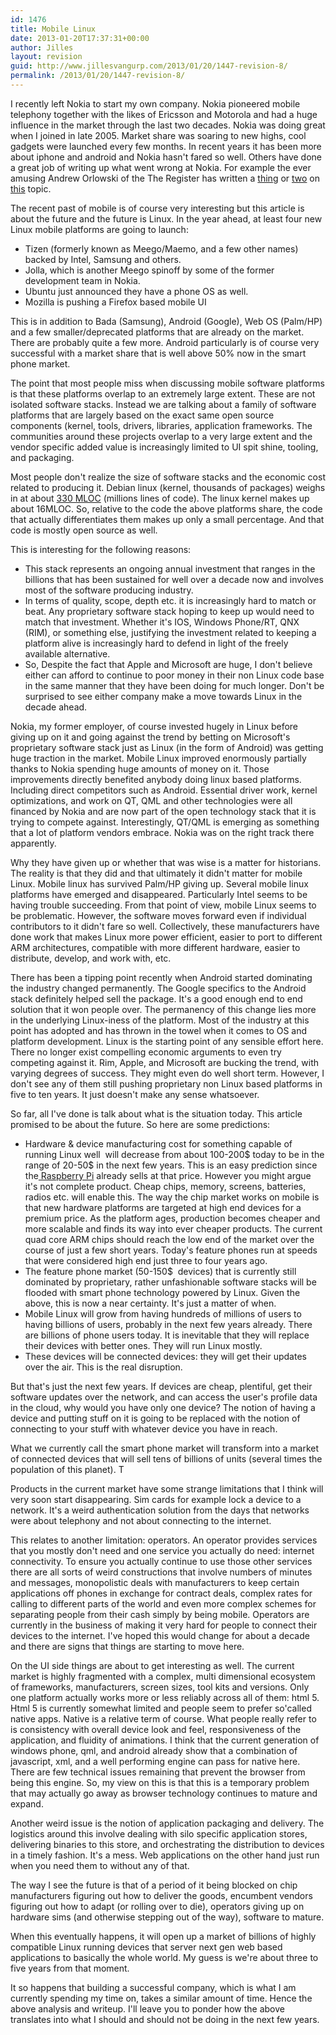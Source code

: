 ```yaml
---
id: 1476
title: Mobile Linux
date: 2013-01-20T17:37:31+00:00
author: Jilles
layout: revision
guid: http://www.jillesvangurp.com/2013/01/20/1447-revision-8/
permalink: /2013/01/20/1447-revision-8/
---
```

I recently left Nokia to start my own company. Nokia pioneered mobile telephony together with the likes of Ericsson and Motorola and had a huge influence in the market through the last two decades. Nokia was doing great when I joined in late 2005. Market share was soaring to new highs, cool gadgets were launched every few months. In recent years it has been more about iphone and android and Nokia hasn't fared so well. Others have done a great job of writing up what went wrong at Nokia. For example the ever amusing Andrew Orlowski of the The Register has written a <a href="http://www.theregister.co.uk/2010/11/23/symbian_history_part_one_dark_star/">thing</a> or <a href="http://www.theregister.co.uk/2010/11/29/symbian_history_part_two_ui_wars/">two</a> on <a href="http://www.theregister.co.uk/2012/10/11/nokia_meego_inside_story/">this</a> topic.

The recent past of mobile is of course very interesting but this article is about the future and the future is Linux. In the year ahead, at least four new Linux mobile platforms are going to launch:
<ul>
	<li>Tizen (formerly known as Meego/Maemo, and a few other names) backed by Intel, Samsung and others.</li>
	<li>Jolla, which is another Meego spinoff by some of the former development team in Nokia.</li>
	<li>Ubuntu just announced they have a phone OS as well.</li>
	<li>Mozilla is pushing a Firefox based mobile UI</li>
</ul>

This is in addition to Bada (Samsung), Android (Google), Web OS (Palm/HP) and a few smaller/deprecated platforms that are already on the market. There are probably quite a few more. Android particularly is of course very successful with a market share that is well above 50% now in the smart phone market.

The point that most people miss when discussing mobile software platforms is that these platforms overlap to an extremely large extent. These are not isolated software stacks. Instead we are talking about a family of software platforms that are largely based on the exact same open source components (kernel, tools, drivers, libraries, application frameworks. The communities around these projects overlap to a very large extent and the vendor specific added value is increasingly limited to UI spit shine, tooling, and packaging. 

Most people don't realize the size of software stacks and the economic cost related to producing it. Debian linux (kernel, thousands of packages) weighs in at about <a href="http://en.wikipedia.org/wiki/Source_lines_of_code">330 MLOC</a> (millions lines of code). The linux kernel makes up about 16MLOC. So, relative to the code the above platforms share, the code that actually differentiates them makes up only a small percentage. And that code is mostly open source as well. 

This is interesting for the following reasons:
<ul>
	<li>This stack represents an ongoing annual investment that ranges in the billions that has been sustained for well over a decade now and involves most of the software producing industry.</li>
	<li>In terms of quality, scope, depth etc. it is increasingly hard to match or beat. Any proprietary software stack hoping to keep up would need to match that investment. Whether it's IOS, Windows Phone/RT, QNX (RIM), or something else, justifying the investment related to keeping a platform alive is increasingly hard to defend in light of the freely available alternative.</li>
	<li>So, Despite the fact that Apple and Microsoft are huge, I don't believe either can afford to continue to poor money in their non Linux code base in the same manner that they have been doing for much longer. Don't be surprised to see either company make a move towards Linux in the decade ahead.</li>
</ul>
Nokia, my former employer, of course invested hugely in Linux before giving up on it and going against the trend by betting on Microsoft's proprietary software stack just as Linux (in the form of Android) was getting huge traction in the market. Mobile Linux improved enormously partially thanks to Nokia spending huge amounts of money on it. Those improvements directly benefited anybody doing linux based platforms. Including direct competitors such as Android. Essential driver work, kernel optimizations, and work on QT, QML and other technologies were all financed by Nokia and are now part of the open technology stack that it is trying to compete against. Interestingly, QT/QML is emerging as something that a lot of platform vendors embrace. Nokia was on the right track there apparently. 

Why they have given up or whether that was wise is a matter for historians. The reality is that they did and that ultimately it didn't matter for mobile Linux. Mobile linux has survived Palm/HP giving up. Several mobile linux platforms have emerged and disappeared. Particularly Intel seems to be having trouble succeeding. From that point of view, mobile Linux seems to be problematic. However, the software moves forward even if individual contributors to it didn't fare so well. Collectively, these manufacturers have done work that makes Linux more power efficient, easier to port to different ARM architectures, compatible with more different hardware, easier to distribute, develop, and work with, etc.

There has been a tipping point recently when Android started dominating the industry changed permanently. The Google specifics to the Android stack definitely helped sell the package. It's a good enough end to end solution that it won people over. The permanency of this change lies more in the underlying Linux-iness of the platform. Most of the industry at this point has adopted and has thrown in the towel when it comes to OS and platform development. Linux is the starting point of any sensible effort here. There no longer exist compelling economic arguments to even try competing against it. Rim, Apple, and Microsoft are bucking the trend, with varying degrees of success. They might even do well short term. However, I don't see any of them still pushing proprietary non Linux based platforms in five to ten years. It just doesn't make any sense whatsoever.

So far, all I've done is talk about what is the situation today. This article promised to be about the future. So here are some predictions:
<ul>
	<li>Hardware &amp; device manufacturing cost for something capable of running Linux well  will decrease from about 100-200$ today to be in the range of 20-50$ in the next few years. This is an easy prediction since the<a href="http://www.raspberrypi.org/"> Raspberry Pi</a> already sells at that price. However you might argue it's not complete product. Cheap chips, memory, screens, batteries, radios etc. will enable this. The way the chip market works on mobile is that new hardware platforms are targeted at high end devices for a premium price. As the platform ages, production becomes cheaper and more scalable and finds its way into ever cheaper products. The current quad core ARM chips should reach the low end of the market over the course of just a few short years. Today's feature phones run at speeds that were considered high end just three to four years ago.</li>
	<li>The feature phone market (50-150$  devices) that is currently still dominated by proprietary, rather unfashionable software stacks will be flooded with smart phone technology powered by Linux. Given the above, this is now a near certainty. It's just a matter of when.</li>
	<li>Mobile Linux will grow from having hundreds of millions of users to having billions of users, probably in the next few years already. There are billions of phone users today. It is inevitable that they will replace their devices with better ones. They will run Linux mostly.</li>
	<li>These devices will be connected devices: they will get their updates over the air. This is the real disruption.</li>
</ul>
But that's just the next few years. If devices are cheap, plentiful, get their software updates over the network, and can access the user's profile data in the cloud, why would you have only one device? The notion of having a device and putting stuff on it is going to be replaced with the notion of connecting to your stuff with whatever device you have in reach.

What we currently call the smart phone market will transform into a market of connected devices that will sell tens of billions of units (several times the population of this planet). T

Products in the current market have some strange limitations that I think will very soon start disappearing. Sim cards for example lock a device to a network. It's a weird authentication solution from the days that networks were about telephony and not about connecting to the internet.

This relates to another limitation: operators. An operator provides services that you mostly don't need and one service you actually do need: internet connectivity. To ensure you actually continue to use those other services there are all sorts of weird constructions that involve numbers of minutes and messages, monopolistic deals with manufacturers to keep certain applications off phones in exchange for contract deals, complex rates for calling to different parts of the world and even more complex schemes for separating people from their cash simply by being mobile. Operators are currently in the business of making it very hard for people to connect their devices to the internet. I've hoped this would change for about a decade and there are signs that things are starting to move here.

On the UI side things are about to get interesting as well. The current market is highly fragmented with a complex, multi dimensional ecosystem of frameworks, manufacturers, screen sizes, tool kits and versions. Only one platform actually works more or less reliably across all of them: html 5. Html 5 is currently somewhat limited and people seem to prefer so'called native apps. Native is a relative term of course. What people really refer to is consistency with overall device look and feel, responsiveness of the application, and fluidity of animations. I think that the current generation of windows phone, qml, and android already show that a combination of javascript, xml, and a well performing engine can pass for native here. There are few technical issues remaining that prevent the browser from being this engine. So, my view on this is that this is a temporary problem that may actually go away as browser technology continues to mature and expand.

Another weird issue is the notion of application packaging and delivery. The logistics around this involve dealing with silo specific application stores, delivering binaries to this store, and orchestrating the distribution to devices in a timely fashion. It's a mess. Web applications on the other hand just run when you need them to without any of that.

The way I see the future is that of a period of it being blocked on chip manufacturers figuring out how to deliver the goods, encumbent vendors figuring out how to adapt (or rolling over to die), operators giving up on hardware sims (and otherwise stepping out of the way), software to mature.

When this eventually happens, it will open up a market of billions of highly compatible Linux running devices that server next gen web based applications to basically the whole world. My guess is we're about three to five years from that moment.

It so happens that building a successful company, which is what I am currently spending my time on, takes a similar amount of time. Hence the above analysis and writeup. I'll leave you to ponder how the above translates into what I should and should not be doing in the next few years.

&nbsp;